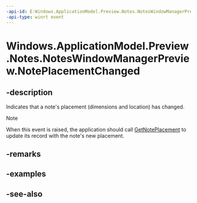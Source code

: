 ```yaml
---
-api-id: E:Windows.ApplicationModel.Preview.Notes.NotesWindowManagerPreview.NotePlacementChanged
-api-type: winrt event
---
```


<!-- Event syntax
public event Windows.Foundation.TypedEventHandler NotePlacementChanged<Windows.ApplicationModel.Preview.Notes.NotesWindowManagerPreview,  Windows.ApplicationModel.Preview.Notes.NotePlacementChangedPreviewEventArgs>
-->

# Windows.ApplicationModel.Preview.Notes.NotesWindowManagerPreview.NotePlacementChanged

## -description
Indicates that a note's placement (dimensions and location) has changed.

> [!NOTE]
> When this event is raised, the application should call [GetNotePlacement](noteswindowmanagerpreview_getnoteplacement_639894587.md) to update its record with the note's new placement.

## -remarks

## -examples

## -see-also
